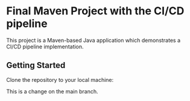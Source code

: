 # Final Maven Project with the CI/CD pipeline

This project is a Maven-based Java application which demonstrates a CI/CD pipeline implementation.

## Getting Started

Clone the repository to your local machine:


This is a change on the main branch.
